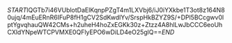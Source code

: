 $START$lQGTb7i46VUblotDaElKqnpPZgT4m1LXVbj6/iJ0iYXkbe1T3ot8z164N80ujq/4mEuERnR6IFuP8fH1gCV2SdKwdlYv/SrspHkBZYZ9S/+DPl5BCcgwv0lptYgvqhauQW42CMs+h2uheH4hoZxEGKk30z+Ztzz4A8hlLwJbCCC6eoUhCXldYNpeWTCPVMXE0QFlyEPO6wDiLD4eO25glQ==$END$